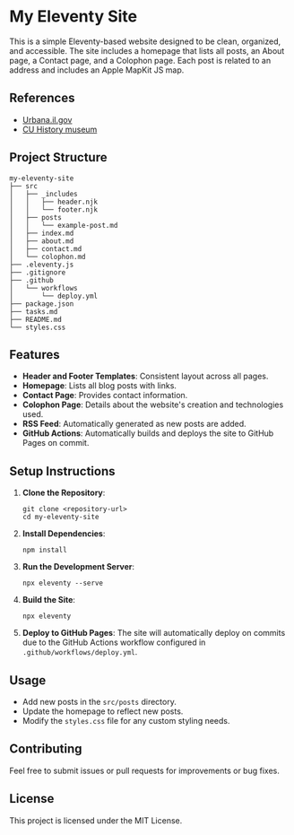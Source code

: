 # My Eleventy Site

This is a simple Eleventy-based website designed to be clean, organized, and accessible. The site includes a homepage that lists all posts, an About page, a Contact page, and a Colophon page. Each post is related to an address and includes an Apple MapKit JS map.

## References

- [Urbana.il.gov](https://www.urbanail.gov/living-urbana/page/historic-urbana)
- [CU History museum](https://www.champaigncountyhistory.org/)

## Project Structure

```
my-eleventy-site
├── src
│   ├── _includes
│   │   ├── header.njk
│   │   └── footer.njk
│   ├── posts
│   │   └── example-post.md
│   ├── index.md
│   ├── about.md
│   ├── contact.md
│   └── colophon.md
├── .eleventy.js
├── .gitignore
├── .github
│   └── workflows
│       └── deploy.yml
├── package.json
├── tasks.md
├── README.md
└── styles.css
```

## Features

- **Header and Footer Templates**: Consistent layout across all pages.
- **Homepage**: Lists all blog posts with links.
- **Contact Page**: Provides contact information.
- **Colophon Page**: Details about the website's creation and technologies used.
- **RSS Feed**: Automatically generated as new posts are added.
- **GitHub Actions**: Automatically builds and deploys the site to GitHub Pages on commit.

## Setup Instructions

1. **Clone the Repository**: 
   ```
   git clone <repository-url>
   cd my-eleventy-site
   ```

2. **Install Dependencies**: 
   ```
   npm install
   ```

3. **Run the Development Server**: 
   ```
   npx eleventy --serve
   ```

4. **Build the Site**: 
   ```
   npx eleventy
   ```

5. **Deploy to GitHub Pages**: 
   The site will automatically deploy on commits due to the GitHub Actions workflow configured in `.github/workflows/deploy.yml`.

## Usage

- Add new posts in the `src/posts` directory.
- Update the homepage to reflect new posts.
- Modify the `styles.css` file for any custom styling needs.

## Contributing

Feel free to submit issues or pull requests for improvements or bug fixes. 

## License

This project is licensed under the MIT License.